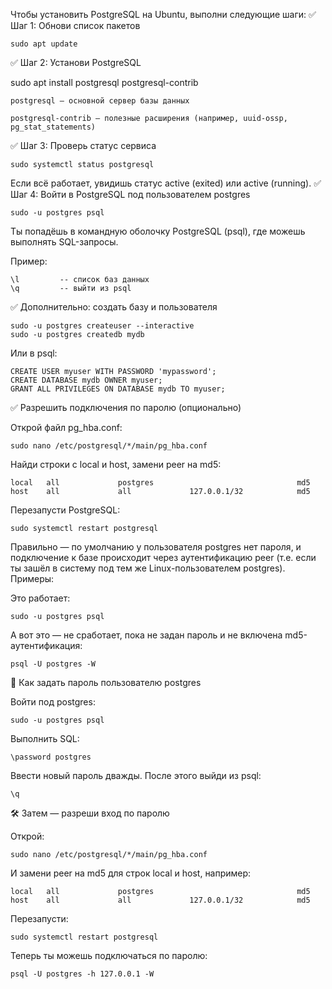 Чтобы установить PostgreSQL на Ubuntu, выполни следующие шаги:
✅ Шаг 1: Обнови список пакетов

    sudo apt update

✅ Шаг 2: Установи PostgreSQL

sudo apt install postgresql postgresql-contrib

    postgresql — основной сервер базы данных

    postgresql-contrib — полезные расширения (например, uuid-ossp, pg_stat_statements)

✅ Шаг 3: Проверь статус сервиса

    sudo systemctl status postgresql

Если всё работает, увидишь статус active (exited) или active (running).
✅ Шаг 4: Войти в PostgreSQL под пользователем postgres

    sudo -u postgres psql

Ты попадёшь в командную оболочку PostgreSQL (psql), где можешь выполнять SQL-запросы.

Пример:

    \l         -- список баз данных
    \q         -- выйти из psql

✅ Дополнительно: создать базу и пользователя

    sudo -u postgres createuser --interactive
    sudo -u postgres createdb mydb

Или в psql:

    CREATE USER myuser WITH PASSWORD 'mypassword';
    CREATE DATABASE mydb OWNER myuser;
    GRANT ALL PRIVILEGES ON DATABASE mydb TO myuser;

✅ Разрешить подключения по паролю (опционально)

Открой файл pg_hba.conf:

    sudo nano /etc/postgresql/*/main/pg_hba.conf

Найди строки с local и host, замени peer на md5:

    local   all             postgres                                md5
    host    all             all             127.0.0.1/32            md5

Перезапусти PostgreSQL:

    sudo systemctl restart postgresql


Правильно — по умолчанию у пользователя postgres нет пароля, и подключение к базе происходит через аутентификацию peer (т.е. если ты зашёл в систему под тем же Linux-пользователем postgres).
Примеры:

Это работает:

    sudo -u postgres psql

А вот это — не сработает, пока не задан пароль и не включена md5-аутентификация:

    psql -U postgres -W

🔐 Как задать пароль пользователю postgres

Войти под postgres:

    sudo -u postgres psql

Выполнить SQL:

    \password postgres

Ввести новый пароль дважды. После этого выйди из psql:

    \q

🛠️ Затем — разреши вход по паролю

Открой:

    sudo nano /etc/postgresql/*/main/pg_hba.conf

И замени peer на md5 для строк local и host, например:

    local   all             postgres                                md5
    host    all             all             127.0.0.1/32            md5

Перезапусти:

    sudo systemctl restart postgresql

Теперь ты можешь подключаться по паролю:

    psql -U postgres -h 127.0.0.1 -W
